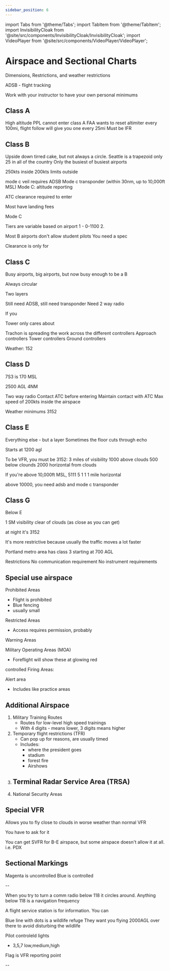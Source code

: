 ```yaml
---
sidebar_position: 6
---
```

import Tabs from '@theme/Tabs';
import TabItem from '@theme/TabItem';
import InvisibilityCloak from '@site/src/components/InvisibilityCloak/InvisibilityCloak';
import VideoPlayer from '@site/src/components/VideoPlayer/VideoPlayer';

# Airspace and Sectional Charts

<InvisibilityCloak>
    <Tabs>
        <TabItem value="spring2025" label="Spring 2025">
            <VideoPlayer src="/video/6_airspace_charts_spring_2025/GMT20250528-010310_Recording_1760x900.mp4#t=1619" />
        </TabItem>
        <!-- <TabItem value="summer2025" label="Summer 2025">
        </TabItem> -->
    </Tabs>
</InvisibilityCloak>

Dimensions, Restrictions, and weather restrictions

ADSB - flight tracking

Work with your instructor to have your own personal minimums

## Class A

High altitude
PPL cannot enter class A
FAA wants to reset altimiter every 100mi, flight follow will give you one every 25mi
Must be IFR


## Class B
Upside down tirred cake, but not always a circle. Seattle is a trapezoid
only 25 in all of the country
Only the busiest of busiest airports 

250kts inside
200kts limits outside

mode c veil requires ADSB
Mode c transponder (within 30nm, up to 10,000ft MSL)
Mode C: altitude reporting

ATC clearance required to enter

Most have landing fees

Mode C

Tiers are variable based on airport
1 - 0-1100
2. 

Most B airports don't allow student pilots
You need a spec

Clearance is only for 

## Class C

Busy airports, big airports, but now busy enough to be a B

Always circular

Two layers

Still need ADSB, still need transponder
Need 2 way radio

If you 

Tower only cares about 

Trachon is spreading the work across the different controllers
Approach controllers
Tower controllers
Ground controllers

Weather:
152

## Class D
7S3 is 170 MSL

2500 AGL
4NM

Two way radio
Contact ATC before entering
Maintain contact with ATC
Max speed of 200kts inside the airspace

Weather minimums
3152

## Class E

Everything else - but a layer
Sometimes the floor cuts through echo

Starts at 1200 agl


To be VFR, you must be
3152:
3 miles of visibility
1000 above clouds
500 below clounds
2000 horizontal from clouds


If you're above 10,000ft MSL,
5111
5 
1 
1
1 mile horizontal

above 10000, you need adsb and mode c transponder

## Class G

Below E

1 SM visibility
clear of clouds (as close as you can get)

at night it's 3152


It's more restrictive because usually the traffic moves a lot faster


Portland metro area has class 3 starting at 700 AGL

Restrictions
No communication requirement
No instrument requirements

## Special use airspace

Prohibited Areas
  - Flight is prohibited
  - Blue fencing
  - usually small

Restricted Areas
  - Access requires permission, probably

Warning Areas

Military Operating Areas (MOA)
  - Foreflight will show these at glowing red

controlled Firing Areas:

Alert area
- Includes like practice areas


## Additional Airspace
1. Military Training Routes
    - Routes for low-level high speed trainings
    - With 4 digits - means lower, 3 digits means higher
2. Temporary flight restrictions (TFR)
    - Can pop up for reasons, are usually timed
    - Includes:
        - where the president goes
        - stadium
        - forest fire
        - Airshows
3. Terminal Radar Service Area (TRSA)
    - 
4. National Security Areas

## Special VFR
Allows you to fly close to clouds in worse weather than normal VFR

You have to ask for it

You can get SVFR for B-E airspace, but some airspace doesn't allow it at all. i.e. PDX

## Sectional Markings

Magenta is uncontrolled
Blue is controlled


--

When you try to turn a comm radio below 118 it circles around. Anything below 118 is a navigation frequency

A flight service station is for information. You can

Blue line with dots is a wildlife refuge
They want you flying 2000AGL over there to avoid disturbing the wildlife

Pilot controleld lights
- 3,5,7 low,medium,high

Flag is VFR reporting point


--



